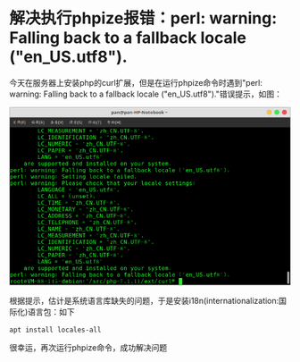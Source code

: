 # 解决执行phpize报错：perl: warning: Falling back to a fallback locale ("en_US.utf8").

今天在服务器上安装php的curl扩展，但是在运行phpize命令时遇到"perl: warning: Falling back to a fallback locale ("en_US.utf8")."错误提示，如图：

![02.png](../img/01-01.png)

根据提示，估计是系统语言库缺失的问题，于是安装i18n(internationalization:国际化)语言包：如下

```shell
apt install locales-all
```

很幸运，再次运行phpize命令，成功解决问题
